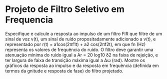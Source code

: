 # Projeto de Filtro Seletivo em Frequencia

Especifique e calcule a resposta ao impulso de um filtro FIR que filtre de um sinal de voz v(t),  um  sinal  de  ruído  propositadamente adicionado  a  v(t),  e  representado  por r(t) = a1cos(2πf1t) + a2 cos(2πf2t), em que fn (Hz) representa os valores de frequência do ruído. O filtro deve garantir uma atenuação mínima do ruído igual a Ar = 20 log10 δ2 na faixa de rejeição, e ter largura de faixa de transição máxima igual a ∆ω (rad). Mostre os gráficos da resposta ao impulso e da resposta em frequência (definida em termos da gnitude e 
resposta de fase) do filtro projetado.
